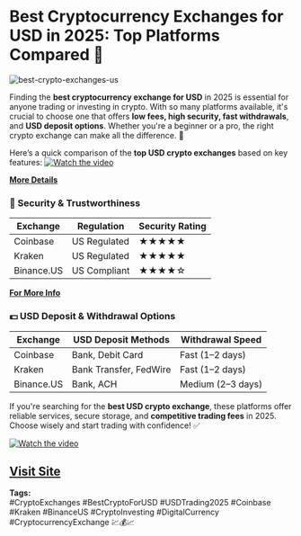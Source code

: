 # Best Cryptocurrency Exchanges for USD in 2025: Top Platforms Compared 🚀

![best-crypto-exchanges-us](https://github.com/user-attachments/assets/a991e7d9-389c-4448-ab23-414c85c8e00e)

Finding the **best cryptocurrency exchange for USD** in 2025 is essential for anyone trading or investing in crypto. With so many platforms available, it's crucial to choose one that offers **low fees, high security, fast withdrawals**, and **USD deposit options**. Whether you're a beginner or a pro, the right crypto exchange can make all the difference. 💸

Here’s a quick comparison of the **top USD crypto exchanges** based on key features:
[![Watch the video](https://img.youtube.com/vi/PAQXOvms8dk/hqdefault.jpg)](https://youtu.be/PAQXOvms8dk)

[**More Details**](https://bitly.cx/Wzv00)

### 🔐 Security & Trustworthiness

| Exchange     | Regulation     | Security Rating |
|--------------|----------------|-----------------|
| Coinbase     | US Regulated   | ★★★★★           |
| Kraken       | US Regulated   | ★★★★★           |
| Binance.US   | US Compliant   | ★★★★☆           |

[**For More Info**](https://bitly.cx/YAxD)

### 💵 USD Deposit & Withdrawal Options

| Exchange     | USD Deposit Methods     | Withdrawal Speed  |
|--------------|-------------------------|-------------------|
| Coinbase     | Bank, Debit Card        | Fast (1–2 days)   |
| Kraken       | Bank Transfer, FedWire  | Fast (1–2 days)   |
| Binance.US   | Bank, ACH               | Medium (2–3 days) |

If you're searching for the **best USD crypto exchange**, these platforms offer reliable services, secure storage, and **competitive trading fees** in 2025. Choose wisely and start trading with confidence! ✅

[![Watch the video](https://img.youtube.com/vi/AHirUEAzcAc/hqdefault.jpg)](https://youtu.be/AHirUEAzcAc)

[Visit Site](https://bitly.cx/Z1tlo)
---

**Tags:**  
#CryptoExchanges #BestCryptoForUSD #USDTrading2025 #Coinbase #Kraken #BinanceUS #CryptoInvesting #DigitalCurrency #CryptocurrencyExchange 💹💰📈
